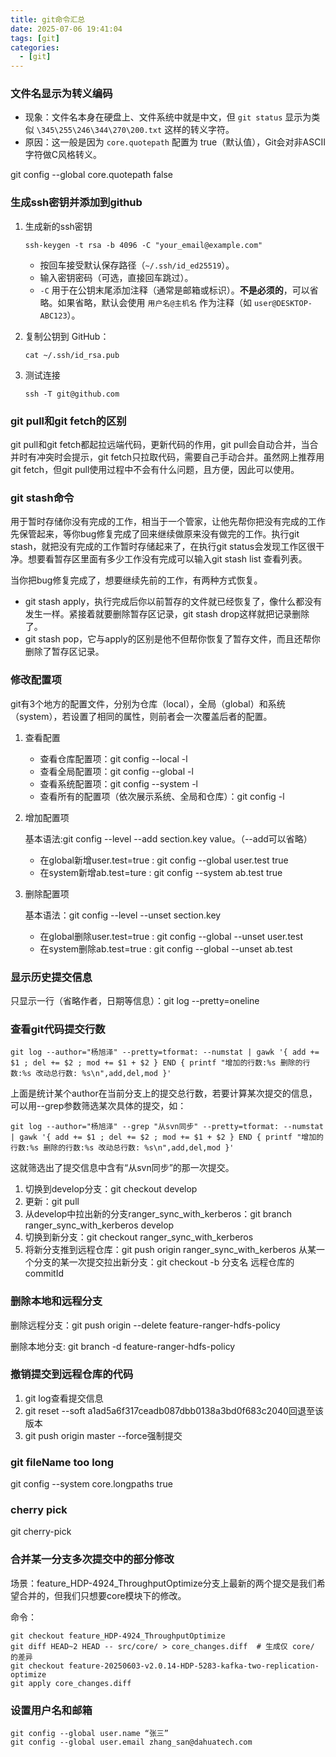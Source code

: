 ```yaml
---
title: git命令汇总
date: 2025-07-06 19:41:04
tags: [git]
categories:
  - [git]
---
```


### 文件名显示为转义编码

* 现象：文件名本身在硬盘上、文件系统中就是中文，但 `git status` 显示为类似 `\345\255\246\344\270\200.txt` 这样的转义字符。
* 原因：这一般是因为 `core.quotepath` 配置为 true（默认值），Git会对非ASCII字符做C风格转义。

git config --global core.quotepath false

<!--more-->

### 生成ssh密钥并添加到github

1. 生成新的ssh密钥

   ```
   ssh-keygen -t rsa -b 4096 -C "your_email@example.com"
   ```

   - 按回车接受默认保存路径（`~/.ssh/id_ed25519`）。
   - 输入密钥密码（可选，直接回车跳过）。
   - `-C` 用于在公钥末尾添加注释（通常是邮箱或标识）。**不是必须的**，可以省略。如果省略，默认会使用 `用户名@主机名` 作为注释（如 `user@DESKTOP-ABC123`）。

2. 复制公钥到 GitHub：

   ```
   cat ~/.ssh/id_rsa.pub
   ```

3. 测试连接

   ```
   ssh -T git@github.com
   ```

### git pull和git fetch的区别

git pull和git fetch都起拉远端代码，更新代码的作用，git pull会自动合并，当合并时有冲突时会提示，git fetch只拉取代码，需要自己手动合并。虽然网上推荐用git fetch，但git pull使用过程中不会有什么问题，且方便，因此可以使用。

### git stash命令

用于暂时存储你没有完成的工作，相当于一个管家，让他先帮你把没有完成的工作先保管起来，等你bug修复完成了回来继续做原来没有做完的工作。执行git stash，就把没有完成的工作暂时存储起来了，在执行git status会发现工作区很干净。想要看暂存区里面有多少工作没有完成可以输入git stash list 查看列表。

当你把bug修复完成了，想要继续先前的工作，有两种方式恢复。

* git stash apply，执行完成后你以前暂存的文件就已经恢复了，像什么都没有发生一样。紧接着就要删除暂存区记录，git stash drop这样就把记录删除了。
* git stash pop，它与apply的区别是他不但帮你恢复了暂存文件，而且还帮你删除了暂存区记录。

### 修改配置项

git有3个地方的配置文件，分别为仓库（local），全局（global）和系统（system），若设置了相同的属性，则前者会一次覆盖后者的配置。

1. 查看配置

   * 查看仓库配置项：git config --local -l
   * 查看全局配置项：git config --global -l
   * 查看系统配置项：git config --system -l
   * 查看所有的配置项（依次展示系统、全局和仓库）：git config -l

2. 增加配置项

   基本语法:git config --level --add section.key value。（--add可以省略）

   * 在global新增user.test=true : git config --global user.test true
   * 在system新增ab.test=ture : git config --system ab.test true

3. 删除配置项

   基本语法：git config --level --unset section.key

   * 在global删除user.test=true : git config --global --unset user.test
   * 在system删除ab.test=true : git config --global --unset ab.test

### 显示历史提交信息

只显示一行（省略作者，日期等信息）：git log --pretty=oneline

### 查看git代码提交行数

```
git log --author="杨旭泽" --pretty=tformat: --numstat | gawk '{ add += $1 ; del += $2 ; mod += $1 + $2 } END { printf "增加的行数:%s 删除的行数:%s 改动总行数: %s\n",add,del,mod }'
```

上面是统计某个author在当前分支上的提交总行数，若要计算某次提交的信息，可以用--grep参数筛选某次具体的提交，如：

```
git log --author="杨旭泽" --grep "从svn同步" --pretty=tformat: --numstat | gawk '{ add += $1 ; del += $2 ; mod += $1 + $2 } END { printf "增加的行数:%s 删除的行数:%s 改动总行数: %s\n",add,del,mod }'
```

这就筛选出了提交信息中含有“从svn同步”的那一次提交。

1. 切换到develop分支：git checkout develop
2. 更新：git pull
3. 从develop中拉出新的分支ranger_sync_with_kerberos：git branch ranger_sync_with_kerberos develop
4. 切换到新分支：git checkout ranger_sync_with_kerberos
5. 将新分支推到远程仓库：git push origin ranger_sync_with_kerberos
从某一个分支的某一次提交拉出新分支：git checkout -b 分支名 远程仓库的commitId
### 删除本地和远程分支
删除远程分支：git push origin --delete feature-ranger-hdfs-policy 

删除本地分支: git branch -d feature-ranger-hdfs-policy

### 撤销提交到远程仓库的代码

1. git log查看提交信息
2. git reset --soft a1ad5a6f317ceadb087dbb0138a3bd0f683c2040回退至该版本
3. git push origin master --force强制提交

### git fileName too long

git config --system core.longpaths true

### cherry pick

git cherry-pick <commitHash>

### 合并某一分支多次提交中的部分修改

场景：feature_HDP-4924_ThroughputOptimize分支上最新的两个提交是我们希望合并的，但我们只想要core模块下的修改。

命令：

```
git checkout feature_HDP-4924_ThroughputOptimize
git diff HEAD~2 HEAD -- src/core/ > core_changes.diff  # 生成仅 core/ 的差异
git checkout feature-20250603-v2.0.14-HDP-5283-kafka-two-replication-optimize
git apply core_changes.diff
```

### 设置用户名和邮箱

```
git config --global user.name “张三”
git config --global user.email zhang_san@dahuatech.com
```




